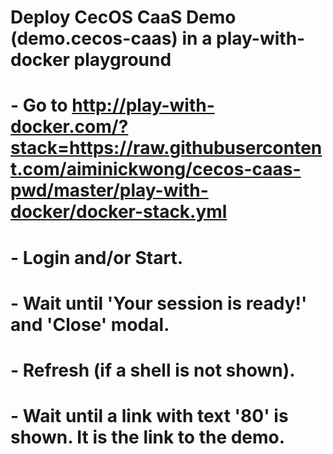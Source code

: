 # Deploy CecOS CaaS Demo (demo.cecos-caas) in a play-with-docker playground
#
# - Go to http://play-with-docker.com/?stack=https://raw.githubusercontent.com/aiminickwong/cecos-caas-pwd/master/play-with-docker/docker-stack.yml
# - Login and/or Start.
# - Wait until 'Your session is ready!' and 'Close' modal.
# - Refresh (if a shell is not shown).
# - Wait until a link with text '80' is shown. It is the link to the demo.
#
